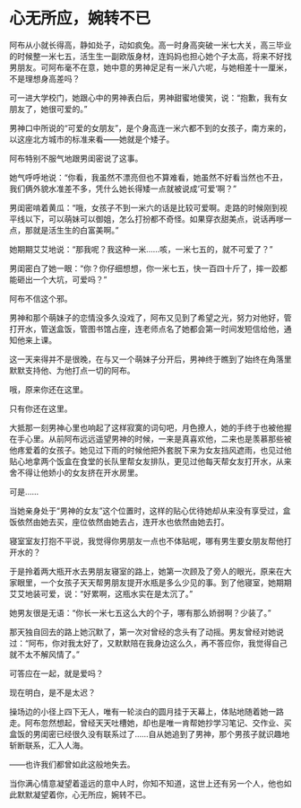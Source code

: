 # 心无所应，婉转不已

阿布从小就长得高，静如处子，动如疯兔。高一时身高突破一米七大关，高三毕业的时候整一米七五，活生生一副欧版身材，连妈妈也担心她个子太高，将来不好找男朋友。可阿布毫不在意，她中意的男神足足有一米八六呢，与她相差十一厘米，不是理想身高差吗？ 

可一进大学校门，她跟心中的男神表白后，男神甜蜜地傻笑，说：“抱歉，我有女朋友了，她很可爱的。” 

男神口中所说的“可爱的女朋友”，是个身高连一米六都不到的女孩子，南方来的，以这座北方城市的标准来看——她就是个矮子。 

阿布特别不服气地跟男闺密说了这事。 

她气呼呼地说：“你看，我虽然不漂亮但也不算难看，她虽然不好看当然也不丑，我们俩外貌水准差不多，凭什么她长得矮一点就被说成‘可爱’啊？” 

男闺密啃着黄瓜：“哦，女孩子不到一米六的话是比较可爱啊。走路的时候刚到视平线以下，可以萌妹可以御姐，怎么打扮都不奇怪。如果穿衣甜美点，说话再嗲一点，那就是活生生的白富美啊。” 

她期期艾艾地说：“那我呢？我这种一米……咳，一米七五的，就不可爱了？” 

男闺密白了她一眼：“你？你仔细想想，你一米七五，快一百四十斤了，摔一跤都能砸出一个大坑，可爱吗？” 

阿布不信这个邪。 

男神和那个萌妹子的恋情没多久没戏了，阿布又见到了希望之光，努力对他好，管打开水，管送盒饭，管图书馆占座，连老师点名了她都会第一时间发短信给他，通知他来上课。 

这一天来得并不是很晚，在与又一个萌妹子分开后，男神终于瞧到了始终在角落里默默支持他、为他打点一切的阿布。 

哦，原来你还在这里。 

只有你还在这里。 

大抵那一刻男神心里也响起了这样寂寞的词句吧，月色撩人，她的手终于也被他握在手心里。从前阿布远远遥望男神的时候，一来是真喜欢他，二来也是羡慕那些被他疼爱着的女孩子。她见过下雨的时候他把外套脱下来为女友挡风遮雨，也见过他贴心地拿两个饭盒在食堂的长队里帮女友排队，更见过他每天帮女友打开水，从来舍不得让他娇小的女友挤在开水房里。 

可是…… 

当她亲身处于“男神的女友”这个位置时，这样的贴心优待她却从来没有享受过，盒饭依然由她去买，座位依然由她去占，连开水也依然由她去打。 

寝室室友打抱不平说，我觉得你男朋友一点也不体贴呢，哪有男生要女朋友帮他打开水的？ 

于是拎着两大瓶开水去男朋友寝室的路上，她第一次顾及了旁人的眼光，原来在大家眼里，一个女孩子天天帮男朋友提开水瓶是多么少见的事。到了他寝室，她期期艾艾地装可爱，说：“好累啊，这瓶水实在是太沉了。” 

她男友很是无语：“你长一米七五这么大的个子，哪有那么娇弱啊？少装了。” 

那天独自回去的路上她沉默了，第一次对曾经的念头有了动摇。男友曾经对她说过：“阿布，你对我太好了，又默默陪在我身边这么久，再不答应你，我觉得自己就不太不解风情了。” 

可答应在一起，就是爱吗？ 

现在明白，是不是太迟？ 

操场边的小径上四下无人，唯有一轮淡白的圆月挂于天幕上，体贴地随着她一路走。阿布忽然想起，曾经天天吐槽她，却也是唯一肯帮她抄学习笔记、交作业、买盒饭的男闺密已经很久没有联系过了……自从她追到了男神，那个男孩子就识趣地斩断联系，汇入人海。 

——也许我们都曾如此这般地失去。 

当你满心情意凝望着遥远的意中人时，你知不知道，这世上还有另一个人，他也如此默默凝望着你，心无所应，婉转不已。